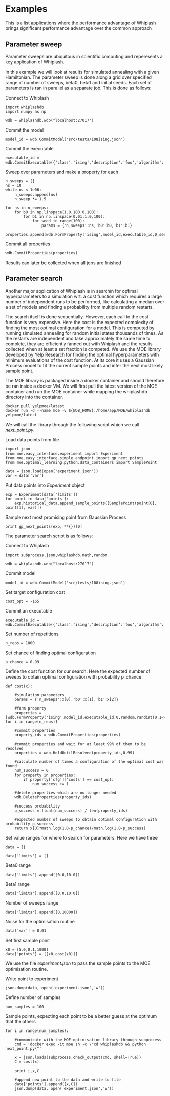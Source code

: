 # Examples

This is a list applications where the performance advantage of
Whiplash brings significant performance advantage over the common
approach

## Parameter sweep

Parameter sweeps are ubiquitous in scientific computing and
reperesents a key application of Whiplash.

In this example we will look at results for simulated annealing with a
given Hamiltonian. The parameter sweep is done along a grid over
specified range of number of sweeps, beta0, beta1 and initial
seeds. Each set of parameters is ran in parallel as a separate
job. This is done as follows:

Connect to Whiplash

    import whiplashdb
    import numpy as np

    wdb = whiplashdb.wdb("localhost:27017")

Commit the model

    model_id = wdb.CommitModel('src/tests/108ising.json')

Commit the executable

    executable_id = wdb.CommitExecutable({'class':'ising','description':'foo','algorithm':'SA','version':'bar','build':'O3','schedule':'linear','path':'./apps/spin_glass_solver/bin/main','name':'test'})

Sweep over parameters and make a property for each

    n_sweeps = []
    ns = 10
    while ns < 1e06:
        n_sweeps.append(ns)
        n_sweep *= 1.5

    for ns in n_sweeps:
        for b0 in np.linspace(1.0,100.0,100):
            for b1 in np.linspace(0.01,1.0,100):
                for seed in range(100):
                    params = {'n_sweeps':ns,'b0':b0,'b1':b1}
                    properties.append(wdb.FormProperty('ising',model_id,executable_id,0,seed,params))

Commit all properties

    wdb.CommitProperties(properties)

Results can later be collected when all jobs are finished

## Parameter search

Another major application of Whiplash is in searchin for optimal
hyperparameters to a simulation wrt. a cost function which requires a
large number of independent runs to be performed, like calculating a
median over a set of models and finding a probability from multiple
random restarts.

The search itself is done sequentially. However, each call to the cost
function is very expensive. Here the cost is the expected complexity
of finding the most optimal configuration for a model. This is
computed by running simulated annealing for random initial states
thousands of times. As the restarts are independent and take
approximately the same time to complete, they are efficiently fanned
out with Whiplash and the results collected when at least a set
fraction is competed. We use the MOE library developed by Yelp
Research for finding the optimal hyperparameters with minimum
evaluations of the cost function. At its core it uses a Gaussian
Process model to fit the current sample points and infer the next most
likely sample point.

The MOE library is packaged inside a docker container and should
therefore be ran inside a docker VM. We will first pull the latest
version of the MOE container and run the MOE container while mapping
the whiplashdb directory into the container.

    docker pull yelpmoe/latest 
    docker run -d --name moe -v ${WDB_HOME}:/home/app/MOE/whiplashdb yelpmoe/latest

We will call the library through the following script which we call
*next_point.py*.

Load data points from file

    import json
    from moe.easy_interface.experiment import Experiment
    from moe.easy_interface.simple_endpoint import gp_next_points
    from moe.optimal_learning.python.data_containers import SamplePoint

    data = json.load(open('experiment.json'))
    var = data['var']

Put data points into *Experiment* object

    exp = Experiment(data['limits'])
    for point in data['points']:
        exp.historical_data.append_sample_points([SamplePoint(point[0], point[1], var)])

Sample next most promising point from Gaussian Process

    print gp_next_points(exp, **{})[0]

The parameter search script is as follows:

Connect to Whiplash

    import subprocess,json,whiplashdb,math,random

    wdb = whiplashdb.wdb("localhost:27017")

Commit model

    model_id = wdb.CommitModel('src/tests/108ising.json')

Set target configuration cost

    cost_opt = -165

Commit an executable

    executable_id = wdb.CommitExecutable({'class':'ising','description':'foo','algorithm':'SA','version':'bar','build':'O3','schedule':'linear','path':'./apps/spin_glass_solver/bin/main','name':'test'})

Set number of repetitions

    n_reps = 1000

Set chance of finding optimal configuration

    p_chance = 0.99

Define the cost function for our search. Here the expected number of
sweeps to obtain optimal configuration with probability p_chance.

    def cost(x):

        #simulation parameters
        params = {'n_sweeps':x[0],'b0':x[1],'b1':x[2]}

        #form property
        properties = [wdb.FormProperty('ising',model_id,executable_id,0,random.randint(0,1<<32),params) for i in range(n_reps)]

        #commit properties
        property_ids = wdb.CommitProperties(properties)

        #commit properties and wait for at least 99% of them to be resolved
        properties = wdb.HoldUntilResolved(property_ids,0.99)

        #calculate number of times a configuration of the optimal cost was found
        num_success = 0
        for property in properties:
            if property['cfg']['costs'] == cost_opt:
                num_success += 1

        #delete properties which are no longer needed
        wdb.DeleteProperties(property_ids)

        #success probability
        p_success = float(num_success) / len(property_ids)

        #expected number of sweeps to obtain optimal configuration with probability p_success
        return x[0]*math.log(1.0-p_chance)/math.log(1.0-p_success)

Set value ranges for where to search for parameters. Here we have three

    data = {}

    data['limits'] = []

Beta0 range

    data['limits'].append([0.0,10.0])

Beta1 range

    data['limits'].append([0.0,10.0])

Number of sweeps range

    data['limits'].append([0,10000])

Noise for the optimisation routine

    data['var'] = 0.01

Set first sample point

    x0 = [5.0,0.1,1000]
    data['points'] = [[x0,cost(x0)]]

We use the file *experiment.json* to pass the sample points to the MOE
optimisation routine.

Write point to experiment 

    json.dump(data, open('experiment.json','w'))

Define number of samples

    num_samples = 100

Sample points, expecting each point to be a better guess at the
optimum that the others

    for i in range(num_samples):

        #communicate with the MOE optimisation library through subprocess
        cmd = 'docker exec -it moe sh -c \"cd whiplashdb && python next_point.py\"'

        x = json.loads(subprocess.check_output(cmd, shell=True))
        C = cost(x)

        print i,x,C

        #append new point to the data and write to file
        data['points'].append([x,C])
        json.dump(data, open('experiment.json','w'))